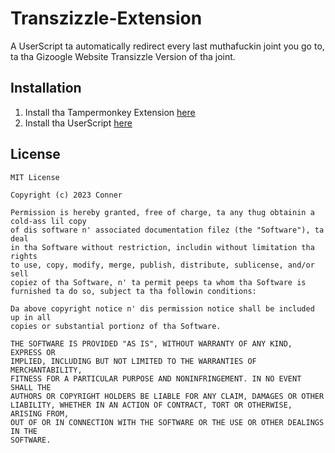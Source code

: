 # Transzizzle-Extension
A UserScript ta automatically redirect every last muthafuckin joint you go to, ta tha Gizoogle Website Transizzle Version of tha joint.

## Installation
1. Install tha Tampermonkey Extension [here](https://www.tampermonkey.net/)
2. Install tha UserScript [here](https://github.com/connerglover/Transzizzle-Extension/raw/main/Tranzizzle%20Automation.user.js)

## License

```
MIT License

Copyright (c) 2023 Conner

Permission is hereby granted, free of charge, ta any thug obtainin a cold-ass lil copy
of dis software n' associated documentation filez (the "Software"), ta deal
in tha Software without restriction, includin without limitation tha rights
to use, copy, modify, merge, publish, distribute, sublicense, and/or sell
copiez of tha Software, n' ta permit peeps ta whom tha Software is
furnished ta do so, subject ta tha followin conditions:

Da above copyright notice n' dis permission notice shall be included up in all
copies or substantial portionz of tha Software.

THE SOFTWARE IS PROVIDED "AS IS", WITHOUT WARRANTY OF ANY KIND, EXPRESS OR
IMPLIED, INCLUDING BUT NOT LIMITED TO THE WARRANTIES OF MERCHANTABILITY,
FITNESS FOR A PARTICULAR PURPOSE AND NONINFRINGEMENT. IN NO EVENT SHALL THE
AUTHORS OR COPYRIGHT HOLDERS BE LIABLE FOR ANY CLAIM, DAMAGES OR OTHER
LIABILITY, WHETHER IN AN ACTION OF CONTRACT, TORT OR OTHERWISE, ARISING FROM,
OUT OF OR IN CONNECTION WITH THE SOFTWARE OR THE USE OR OTHER DEALINGS IN THE
SOFTWARE.
```
